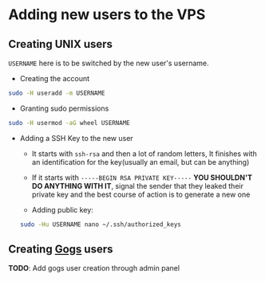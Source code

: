 Adding new users to the VPS
==============================

## Creating UNIX users

`USERNAME` here is to be switched by the
new user's username.

 - Creating the account
 ```bash
 sudo -H useradd -m USERNAME
 ```
 - Granting sudo permissions
 ```bash
 sudo -H usermod -aG wheel USERNAME
 ```

 - Adding a SSH Key to the new user
   - It starts with `ssh-rsa` and then a lot of random letters,
    It finishes with an identification for the key(usually an email, but can be anything)

   - If it starts with `-----BEGIN RSA PRIVATE KEY-----` **YOU SHOULDN'T DO ANYTHING WITH IT**, signal the
    sender that they leaked their private key and the best course of action is to generate a new one

   - Adding public key:
   ```bash
   sudo -Hu USERNAME nano ~/.ssh/authorized_keys
   ```

## Creating [Gogs](https://git.memework.org/) users

**TODO**: Add gogs user creation through admin panel

